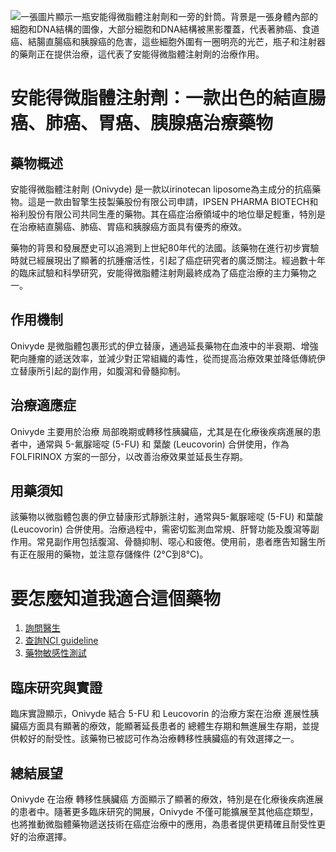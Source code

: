 ![一張圖片顯示一瓶安能得微脂體注射劑和一旁的針筒。背景是一張身體內部的細胞和DNA結構的圖像，大部分細胞和DNA結構被黑影覆蓋，代表著肺癌、食道癌、結腸直腸癌和胰腺癌的危害，這些細胞外圍有一圈明亮的光芒，瓶子和注射器的藥劑正在提供治療，這代表了安能得微脂體注射劑的治療作用。](https://i.imgur.com/SsgxT6h.jpeg)
# 安能得微脂體注射劑：一款出色的結直腸癌、肺癌、胃癌、胰腺癌治療藥物

## 藥物概述

安能得微脂體注射劑 (Onivyde) 是一款以irinotecan liposome為主成分的抗癌藥物。這是一款由智擎生技製藥股份有限公司申請，IPSEN PHARMA BIOTECH和裕利股份有限公司共同生產的藥物。其在癌症治療領域中的地位舉足輕重，特別是在治療結直腸癌、肺癌、胃癌和胰腺癌方面具有優秀的療效。

藥物的背景和發展歷史可以追溯到上世紀80年代的法國。該藥物在進行初步實驗時就已經展現出了顯著的抗腫瘤活性，引起了癌症研究者的廣泛關注。經過數十年的臨床試驗和科學研究，安能得微脂體注射劑最終成為了癌症治療的主力藥物之一。

## 作用機制

Onivyde 是微脂體包裹形式的伊立替康，通過延長藥物在血液中的半衰期、增強靶向腫瘤的遞送效率，並減少對正常組織的毒性，從而提高治療效果並降低傳統伊立替康所引起的副作用，如腹瀉和骨髓抑制。

## 治療適應症

Onivyde 主要用於治療 局部晚期或轉移性胰臟癌，尤其是在化療後疾病進展的患者中，通常與 5-氟脲嘧啶 (5-FU) 和 葉酸 (Leucovorin) 合併使用，作為 FOLFIRINOX 方案的一部分，以改善治療效果並延長生存期。

## 用藥須知

該藥物以微脂體包裹的伊立替康形式靜脈注射，通常與5-氟脲嘧啶 (5-FU) 和葉酸 (Leucovorin) 合併使用。治療過程中，需密切監測血常規、肝腎功能及腹瀉等副作用。常見副作用包括腹瀉、骨髓抑制、噁心和疲倦。使用前，患者應告知醫生所有正在服用的藥物，並注意存儲條件 (2°C到8°C)。

# 要怎麼知道我適合這個藥物

1. [詢問醫生](./text/1-1.html)
2. [查詢NCI guideline](./text/1-2.html)
3. [藥物敏感性測試](./text/1-3.html)

## 臨床研究與實證

臨床實證顯示，Onivyde 結合 5-FU 和 Leucovorin 的治療方案在治療 進展性胰臟癌方面具有顯著的療效，能顯著延長患者的 總體生存期和無進展生存期，並提供較好的耐受性。該藥物已被認可作為治療轉移性胰臟癌的有效選擇之一。

## 總結展望

Onivyde 在治療 轉移性胰臟癌 方面顯示了顯著的療效，特別是在化療後疾病進展的患者中。隨著更多臨床研究的開展，Onivyde 不僅可能擴展至其他癌症類型，也將推動微脂體藥物遞送技術在癌症治療中的應用，為患者提供更精確且耐受性更好的治療選擇。


